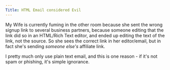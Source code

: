 ```yaml
---
Title: HTML Email considered Evil
---
```


My Wife is currently fuming in the other room because she sent the wrong signup link to several business partners, because someone editing that the link did so in an HTML/Rich Text editor, and ended up editing the text of the link, not the source. So she sees the correct link in her editor/email, but in fact she's sending *someone else's* affiliate link.

I pretty much only use plain text email, and this is one reason - if it's not spam or phishing, it's simple ignorance.
